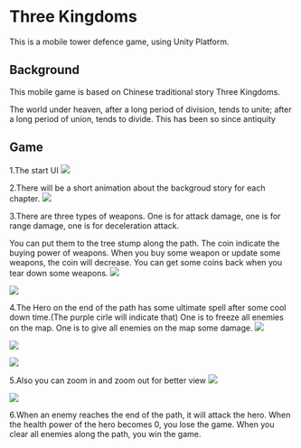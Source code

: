 # Three Kingdoms

This is a mobile tower defence game, using Unity Platform.

## Background

 This mobile game is based on Chinese traditional story Three Kingdoms.
 
  The world under heaven, after a long period of division, tends to unite; after a long period of union, tends to divide. This has been so since antiquity
 
## Game
1.The start UI
![](https://raw.githubusercontent.com/panjinbo/ThreeKingdoms/master/img/1.PNG)

2.There will be a short animation about the backgroud story for each chapter.
![](https://raw.githubusercontent.com/panjinbo/ThreeKingdoms/master/img/2.PNG)

3.There are three types of weapons. One is for attack damage, one is for range damage, one is for deceleration attack.

You can put them to the tree stump along the path. The coin indicate the buying power of weapons. When you buy some weapon or update some weapons, the coin will decrease. You can get some coins back when you tear down some weapons. 
![](https://raw.githubusercontent.com/panjinbo/ThreeKingdoms/master/img/4.PNG)

![](https://raw.githubusercontent.com/panjinbo/ThreeKingdoms/master/img/5.PNG)

4.The Hero on the end of the path has some ultimate spell after some cool down time.(The purple cirle will indicate that)  One is to freeze all enemies on the map. One is to give all enemies on the map some damage.
![](https://raw.githubusercontent.com/panjinbo/ThreeKingdoms/master/img/6.PNG)

![](https://raw.githubusercontent.com/panjinbo/ThreeKingdoms/master/img/14.PNG)

![](https://raw.githubusercontent.com/panjinbo/ThreeKingdoms/master/img/15.PNG)

5.Also you can zoom in and zoom out for better view
![](https://raw.githubusercontent.com/panjinbo/ThreeKingdoms/master/img/10.PNG)

![](https://raw.githubusercontent.com/panjinbo/ThreeKingdoms/master/img/16.PNG)

6.When an enemy reaches the end of the path, it will attack the hero. When the health power of the hero becomes 0, you lose the game. When you clear all enemies along the path, you win the game.

